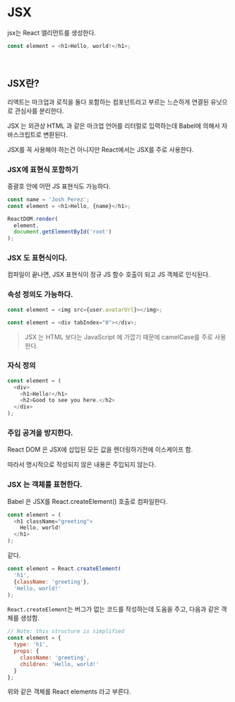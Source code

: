 # JSX
jsx는 React 엘리먼트를 생성한다. 

```js
const element = <h1>Hello, world!</h1>;
```

<br/>

## JSX란?
리액트는 마크업과 로직을 둘다 포함하는 컴포넌트라고 부르는 느슨하게 연결된 유닛으로 관심사를 분리한다.

JSX 는 외관상 HTML 과 같은 마크업 언어를 리터럴로 입력하는데 Babel에 의해서 자바스크립트로 변환된다. 

JSX를 꼭 사용해야 하는건 아니지만 React에서는 JSX를 주로 사용한다.



### JSX에 표현식 포함하기 
중괄호 안에 어떤 JS 표현식도 가능하다.
```js
const name = 'Josh Perez';
const element = <h1>Hello, {name}</h1>;

ReactDOM.render(
  element,
  document.getElementById('root')
);
```

### JSX 도 표현식이다. 
컴파일이 끝나면, JSX 표현식이 정규 JS 함수 호출이 되고 JS 객체로 인식된다. 

### 속성 정의도 가능하다.
```js
const element = <img src={user.avatarUrl}></img>;

const element = <div tabIndex="0"></div>;
```

> JSX 는 HTML 보다는 JavaScript 에 가깝기 때문에 camelCase를 주로 사용한다. 

### 자식 정의
```js
const element = (
  <div>
    <h1>Hello!</h1>
    <h2>Good to see you here.</h2>
  </div>
);
```

### 주입 공겨을 방지한다.
React DOM 은 JSX에 삽입된 모든 값을 렌더링하기전에 이스케이프 함. 

따라서 명시적으로 작성되지 않은 내용은 주입되지 않는다. 

### JSX 는 객체를 표현한다.
Babel 은 JSX를 React.createElement() 호출로 컴파일한다.

```js
const element = (
  <h1 className="greeting">
    Hello, world!
  </h1>
);
```
같다.
```js
const element = React.createElement(
  'h1',
  {className: 'greeting'},
  'Hello, world!'
);
```

`React.createElement`는 버그가 없는 코드를 작성하는데 도움을 주고, 다음과 같은 객체를 생성함.
```js
// Note: this structure is simplified
const element = {
  type: 'h1',
  props: {
    className: 'greeting',
    children: 'Hello, world!'
  }
};
```
위와 같은 객체를 React elements 라고 부른다. 
